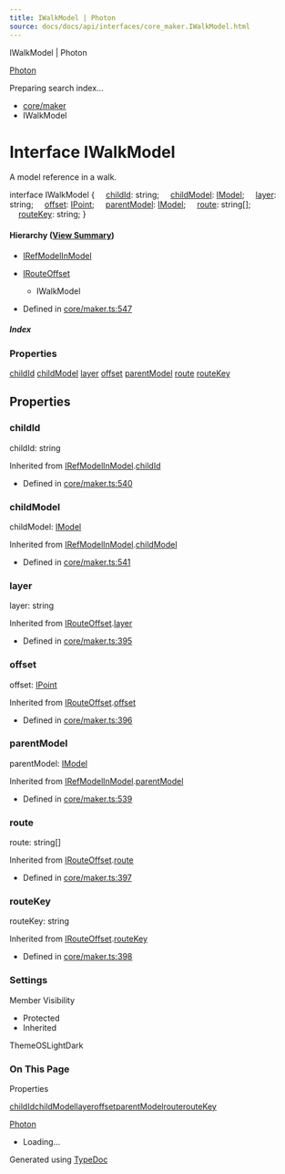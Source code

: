 ```yaml
---
title: IWalkModel | Photon
source: docs/docs/api/interfaces/core_maker.IWalkModel.html
---
```


IWalkModel | Photon

[Photon](../index.html)




Preparing search index...

* [core/maker](../modules/core_maker.html)
* IWalkModel

# Interface IWalkModel

A model reference in a walk.

interface IWalkModel {
    [childId](#childid): string;
    [childModel](#childmodel): [IModel](core_schema.IModel.html);
    [layer](#layer): string;
    [offset](#offset): [IPoint](core_schema.IPoint.html);
    [parentModel](#parentmodel): [IModel](core_schema.IModel.html);
    [route](#route): string[];
    [routeKey](#routekey): string;
}

#### Hierarchy ([View Summary](../hierarchy.html#core/maker.IWalkModel))

* [IRefModelInModel](core_maker.IRefModelInModel.html)
* [IRouteOffset](core_maker.IRouteOffset.html)
  + IWalkModel

* Defined in [core/maker.ts:547](https://github.com/mwhite454/photon/blob/main/packages/photon/src/core/maker.ts#L547)

##### Index

### Properties

[childId](#childid)
[childModel](#childmodel)
[layer](#layer)
[offset](#offset)
[parentModel](#parentmodel)
[route](#route)
[routeKey](#routekey)

## Properties

### childId

childId: string

Inherited from [IRefModelInModel](core_maker.IRefModelInModel.html).[childId](core_maker.IRefModelInModel.html#childid)

* Defined in [core/maker.ts:540](https://github.com/mwhite454/photon/blob/main/packages/photon/src/core/maker.ts#L540)

### childModel

childModel: [IModel](core_schema.IModel.html)

Inherited from [IRefModelInModel](core_maker.IRefModelInModel.html).[childModel](core_maker.IRefModelInModel.html#childmodel)

* Defined in [core/maker.ts:541](https://github.com/mwhite454/photon/blob/main/packages/photon/src/core/maker.ts#L541)

### layer

layer: string

Inherited from [IRouteOffset](core_maker.IRouteOffset.html).[layer](core_maker.IRouteOffset.html#layer)

* Defined in [core/maker.ts:395](https://github.com/mwhite454/photon/blob/main/packages/photon/src/core/maker.ts#L395)

### offset

offset: [IPoint](core_schema.IPoint.html)

Inherited from [IRouteOffset](core_maker.IRouteOffset.html).[offset](core_maker.IRouteOffset.html#offset)

* Defined in [core/maker.ts:396](https://github.com/mwhite454/photon/blob/main/packages/photon/src/core/maker.ts#L396)

### parentModel

parentModel: [IModel](core_schema.IModel.html)

Inherited from [IRefModelInModel](core_maker.IRefModelInModel.html).[parentModel](core_maker.IRefModelInModel.html#parentmodel)

* Defined in [core/maker.ts:539](https://github.com/mwhite454/photon/blob/main/packages/photon/src/core/maker.ts#L539)

### route

route: string[]

Inherited from [IRouteOffset](core_maker.IRouteOffset.html).[route](core_maker.IRouteOffset.html#route)

* Defined in [core/maker.ts:397](https://github.com/mwhite454/photon/blob/main/packages/photon/src/core/maker.ts#L397)

### routeKey

routeKey: string

Inherited from [IRouteOffset](core_maker.IRouteOffset.html).[routeKey](core_maker.IRouteOffset.html#routekey)

* Defined in [core/maker.ts:398](https://github.com/mwhite454/photon/blob/main/packages/photon/src/core/maker.ts#L398)

### Settings

Member Visibility

* Protected
* Inherited

ThemeOSLightDark

### On This Page

Properties

[childId](#childid)[childModel](#childmodel)[layer](#layer)[offset](#offset)[parentModel](#parentmodel)[route](#route)[routeKey](#routekey)

[Photon](../index.html)

* Loading...

Generated using [TypeDoc](https://typedoc.org/)
